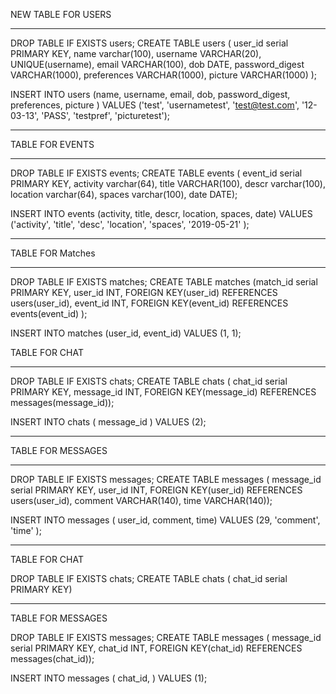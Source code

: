 NEW TABLE FOR USERS

---------------------------------------------------------------
DROP TABLE IF EXISTS users; CREATE TABLE users ( user_id serial PRIMARY KEY, name varchar(100), username VARCHAR(20), UNIQUE(username), email VARCHAR(100), dob DATE, password_digest VARCHAR(1000), preferences VARCHAR(1000), picture VARCHAR(1000) );


INSERT INTO users (name, username, email, dob, password_digest, preferences, picture   ) VALUES ('test', 'usernametest', 'test@test.com',  '12-03-13', 'PASS', 'testpref', 'picturetest');

---------------------------------------------------------------

TABLE FOR EVENTS 

---------------------------------------------------------------
DROP TABLE IF EXISTS events; CREATE TABLE events ( event_id serial PRIMARY KEY, activity varchar(64), title VARCHAR(100), descr varchar(100), location varchar(64), spaces varchar(100), date DATE);

INSERT INTO events (activity, title, descr, location, spaces, date) VALUES ('activity', 'title', 'desc', 'location', 'spaces', '2019-05-21' );


---------------------------------------------------------------

TABLE FOR Matches 

---------------------------------------------------------------

DROP TABLE IF EXISTS matches; CREATE TABLE matches (match_id serial PRIMARY KEY, user_id INT, FOREIGN KEY(user_id) REFERENCES users(user_id), event_id INT, FOREIGN KEY(event_id) REFERENCES events(event_id) );

INSERT INTO matches (user_id, event_id) VALUES (1, 1);















TABLE FOR CHAT

---------------------------------------------------------------
DROP TABLE IF EXISTS chats; CREATE TABLE chats ( chat_id serial PRIMARY KEY, message_id INT, FOREIGN KEY(message_id) REFERENCES messages(message_id));

INSERT INTO chats ( message_id ) VALUES (2);


---------------------------------------------------------------

TABLE FOR MESSAGES

---------------------------------------------------------------
DROP TABLE IF EXISTS messages; CREATE TABLE messages ( message_id serial PRIMARY KEY, user_id INT, FOREIGN KEY(user_id) REFERENCES users(user_id), comment VARCHAR(140), time VARCHAR(140));

INSERT INTO messages ( user_id, comment, time) VALUES (29, 'comment', 'time' );




-----------

TABLE FOR CHAT

DROP TABLE IF EXISTS chats; CREATE TABLE chats ( chat_id serial PRIMARY KEY)


--------------


TABLE FOR MESSAGES


DROP TABLE IF EXISTS messages; CREATE TABLE messages ( message_id serial PRIMARY KEY, chat_id INT, FOREIGN KEY(chat_id) REFERENCES messages(chat_id));

INSERT INTO messages ( chat_id, ) VALUES (1);







